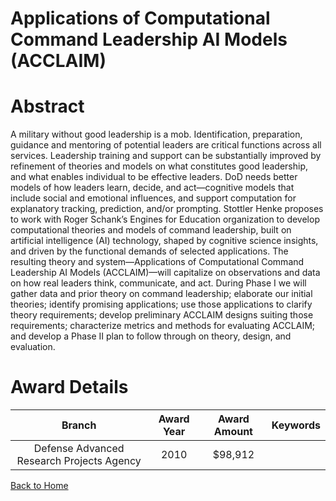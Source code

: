 
Applications of Computational Command Leadership AI Models (ACCLAIM)
====================================================================

# Abstract


A military without good leadership is a mob.  Identification, preparation, guidance and mentoring of potential leaders are critical functions across all services.  Leadership training and support can be substantially improved by refinement of theories and models on what constitutes good leadership, and what enables individual to be effective leaders.  DoD needs better models of how leaders learn, decide, and act—cognitive models that include social and emotional influences, and support computation for explanatory tracking, prediction, and/or prompting. Stottler Henke proposes to work with Roger Schank’s Engines for Education organization to develop computational theories and models of command leadership, built on artificial intelligence (AI) technology, shaped by cognitive science insights, and driven by the functional demands of selected applications.  The resulting theory and system—Applications of Computational Command Leadership AI Models (ACCLAIM)—will capitalize on observations and data on how real leaders think, communicate, and act. During Phase I we will gather data and prior theory on command leadership; elaborate our initial theories; identify promising applications; use those applications to clarify theory requirements; develop preliminary ACCLAIM designs suiting those requirements; characterize metrics and methods for evaluating ACCLAIM; and develop a Phase II plan to follow through on theory, design, and evaluation.  

# Award Details

|Branch|Award Year|Award Amount|Keywords|
| :---: | :---: | :---: | :---: |
|Defense Advanced Research Projects Agency|2010|$98,912||
  
  


[Back to Home](https://github.com/chrischow/dod_sbir_awards/JT/#123)